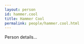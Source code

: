 ```yaml
---
layout: person
id: hammer.cool
title: Hammer Cool
permalink: people/hammer.cool.html
---
```


Person details...